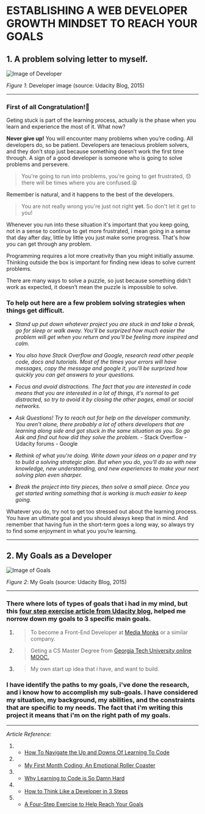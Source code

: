#  ESTABLISHING A WEB DEVELOPER GROWTH MINDSET TO REACH YOUR GOALS


##  1. A problem solving letter to myself.


![Image of Developer](http://i0.wp.com/blog.udacity.com/wp-content/uploads/2015/02/DeathtoStock_Wired2-e1422990683568.jpg?resize=640%2C427)

*Figure 1*: Developer image (source: Udacity Blog, 2015)

___


###  First of all Congratulation!:clap: 
Geting stuck is part of the learning process, actually is the phase when you learn and experience the most of it. What now?

**Never give up!** You will encounter many problems when you’re coding. All developers do, so be patient. Developers are tenacious problem solvers, and they don’t stop just because something doesn’t work the first time through.
A sign of a good developer is someone who is going to solve problems and persevere. 
>You're going to run into problems, you're going to get frustrated, :disappointed: there will be times where you are confused.:tired_face: 

Remember is natural, and it happens to the best of the developers.

>You are not really wrong you're just not right **yet**.
So don't let it get to you!

Whenever you run into these situation it's important that you keep going, not in a sense to continue to get more frustrated, i mean going in a sense that day after day, little by little you just make some progress. That's how you can get through any problem.

Programming requires a lot more creativity than you might initially assume. Thinking outside the box is important for finding new ideas to solve current problems.

There are many ways to solve a puzzle, so just because something didn’t work as expected, it doesn’t mean the puzzle is impossible to solve. 

### To help out here are a few problem solving strategies when things get difficult.


*  *Stand up put down whatever project you are stuck in and take a break, go for sleep or walk away. You'll be surprized how much easier the problem will get when you return and you'll be feeling more inspired and calm.*


*  *You also have Stack Overflow and Google, research read other people code, docs and tutorials. Most of the times your errors will have messages, copy the message and google it, you'll be surprized how quickly you can get answers to your questions.*


*  *Focus and avoid distractions. The fact that you are interested in code means that you are interested in a lot of things, it's normal to get distracted, so try to avoid it by closing the other pages, email or social networks.*


*  *Ask Questions! Try to reach out for help on the developer community. You aren't alone, there probably a lot of others developers that are learning along side and got stuck in the same situation as you. So go Ask and find out how did they solve the problem.*
              -  Stack Overflow
              -  Udacity forums
              -  Google


*  *Rethink of what you're doing. Write down your ideas on a paper and try to build a solving strategic plan. But when you do, you'll do so with new knowledge, new understanding, and new experiences to make your next solving plan even sharper.*


*  *Break the project into tiny pieces, then solve a small piece. Once you get started writing something that is working is much easier to keep going.*


Whatever you do, try not to get too stressed out about the learning process. You have an ultimate goal and you should always keep that in mind. And remember that having fun in the short-term goes a long way, so always try to find some enjoyment in what you you’re learning.


___


## 2. My Goals as a Developer


![Image of Goals](http://i1.wp.com/blog.udacity.com/wp-content/uploads/2015/03/goals_education5.png?resize=640%2C445)

*Figure 2*: My Goals (source: Udacity Blog, 2015)

___


###  There where lots of types of goals that i had in my mind, but this [four step exercise article from Udacity blog][1], helped me norrow down my goals to 3 specific main goals.


1. > To become a Front-End Developer at [Media Monks][2] or a similar company.


2. > Geting a CS Master Degree from [Georgia Tech University online MOOC.][3]


3. > My own start up idea that i have, and want to build.


###  I have identify the paths to my goals, i've done the research, and i know how to accomplish my sub-goals. I have considered my situation, my background, my abilities, and the constraints that are specific to my needs. The fact that i'm writing this project it means that i'm on the right path of my goals.



___
*Article Reference:*
 1. *   [How To Navigate the Up and Downs Of Learning To Code](http://goo.gl/g84egf)
 2. *   [My First Month Coding: An Emotional Roller Coaster](http://goo.gl/kGJCK7)
 3. *    [Why Learning to Code is So Damn Hard](http://goo.gl/AGLjtB)
 4. *    [How to Think Like a Developer in 3 Steps][4]
 5. *    [A Four-Step Exercise to Help Reach Your Goals][1]

[1]:  http://blog.udacity.com/2015/03/a-four-step-exercise-to-help-reach-your-goals.html
[2]:  https://www.mediamonks.com
[3]:  http://www.omscs.gatech.edu/
[4]:  http://blog.udacity.com/2015/02/think-like-developer-3-steps.html





